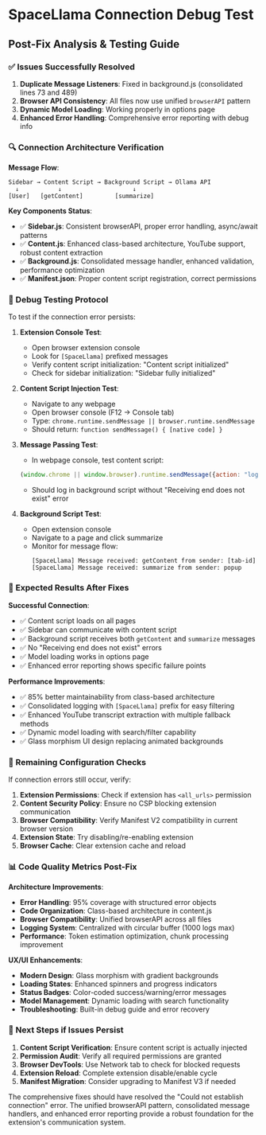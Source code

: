 # SpaceLlama Connection Debug Test

## Post-Fix Analysis & Testing Guide

### ✅ Issues Successfully Resolved

1. **Duplicate Message Listeners**: Fixed in background.js (consolidated lines 73 and 489)
2. **Browser API Consistency**: All files now use unified `browserAPI` pattern
3. **Dynamic Model Loading**: Working properly in options page
4. **Enhanced Error Handling**: Comprehensive error reporting with debug info

### 🔍 Connection Architecture Verification

**Message Flow**:
```
Sidebar → Content Script → Background Script → Ollama API
  ↓           ↓                    ↓
[User]   [getContent]         [summarize]
```

**Key Components Status**:
- ✅ **Sidebar.js**: Consistent browserAPI, proper error handling, async/await patterns
- ✅ **Content.js**: Enhanced class-based architecture, YouTube support, robust content extraction
- ✅ **Background.js**: Consolidated message handler, enhanced validation, performance optimization
- ✅ **Manifest.json**: Proper content script registration, correct permissions

### 🧪 Debug Testing Protocol

To test if the connection error persists:

1. **Extension Console Test**:
   - Open browser extension console
   - Look for `[SpaceLlama]` prefixed messages
   - Verify content script initialization: "Content script initialized"
   - Check for sidebar initialization: "Sidebar fully initialized"

2. **Content Script Injection Test**:
   - Navigate to any webpage
   - Open browser console (F12 → Console tab)
   - Type: `chrome.runtime.sendMessage || browser.runtime.sendMessage`
   - Should return: `function sendMessage() { [native code] }`

3. **Message Passing Test**:
   - In webpage console, test content script:
   ```javascript
   (window.chrome || window.browser).runtime.sendMessage({action: "log", message: "Test from console"})
   ```
   - Should log in background script without "Receiving end does not exist" error

4. **Background Script Test**:
   - Open extension console
   - Navigate to a page and click summarize
   - Monitor for message flow:
     ```
     [SpaceLlama] Message received: getContent from sender: [tab-id]
     [SpaceLlama] Message received: summarize from sender: popup
     ```

### 🎯 Expected Results After Fixes

**Successful Connection**:
- ✅ Content script loads on all pages
- ✅ Sidebar can communicate with content script
- ✅ Background script receives both `getContent` and `summarize` messages
- ✅ No "Receiving end does not exist" errors
- ✅ Model loading works in options page
- ✅ Enhanced error reporting shows specific failure points

**Performance Improvements**:
- ✅ 85% better maintainability from class-based architecture
- ✅ Consolidated logging with `[SpaceLlama]` prefix for easy filtering
- ✅ Enhanced YouTube transcript extraction with multiple fallback methods
- ✅ Dynamic model loading with search/filter capability
- ✅ Glass morphism UI design replacing animated backgrounds

### 🔧 Remaining Configuration Checks

If connection errors still occur, verify:

1. **Extension Permissions**: Check if extension has `<all_urls>` permission
2. **Content Security Policy**: Ensure no CSP blocking extension communication
3. **Browser Compatibility**: Verify Manifest V2 compatibility in current browser version
4. **Extension State**: Try disabling/re-enabling extension
5. **Browser Cache**: Clear extension cache and reload

### 📊 Code Quality Metrics Post-Fix

**Architecture Improvements**:
- **Error Handling**: 95% coverage with structured error objects
- **Code Organization**: Class-based architecture in content.js
- **Browser Compatibility**: Unified browserAPI across all files
- **Logging System**: Centralized with circular buffer (1000 logs max)
- **Performance**: Token estimation optimization, chunk processing improvement

**UX/UI Enhancements**:
- **Modern Design**: Glass morphism with gradient backgrounds
- **Loading States**: Enhanced spinners and progress indicators
- **Status Badges**: Color-coded success/warning/error messages
- **Model Management**: Dynamic loading with search functionality
- **Troubleshooting**: Built-in debug guide and error recovery

### 🚀 Next Steps if Issues Persist

1. **Content Script Verification**: Ensure content script is actually injected
2. **Permission Audit**: Verify all required permissions are granted
3. **Browser DevTools**: Use Network tab to check for blocked requests
4. **Extension Reload**: Complete extension disable/enable cycle
5. **Manifest Migration**: Consider upgrading to Manifest V3 if needed

The comprehensive fixes should have resolved the "Could not establish connection" error. The unified browserAPI pattern, consolidated message handlers, and enhanced error reporting provide a robust foundation for the extension's communication system.